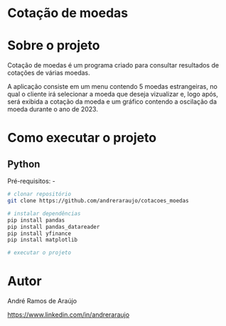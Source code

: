 # Cotação de moedas 

# Sobre o projeto

Cotação de moedas é um programa criado para consultar resultados de cotações de várias moedas.

A aplicação consiste em um menu contendo 5 moedas estrangeiras, no qual o cliente irá selecionar a moeda que deseja vizualizar e, logo após, será exibida a cotação da moeda e um gráfico contendo a oscilação da moeda durante o ano de 2023.

# Como executar o projeto

## Python
Pré-requisitos: -

```bash
# clonar repositório
git clone https://github.com/andreraraujo/cotacoes_moedas

# instalar dependências
pip install pandas
pip install pandas_datareader
pip install yfinance
pip install matplotlib

# executar o projeto
```

# Autor

André Ramos de Araújo

https://www.linkedin.com/in/andreraraujo
 
